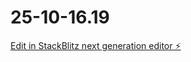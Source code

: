 # 25-10-16.19

[Edit in StackBlitz next generation editor ⚡️](https://stackblitz.com/~/github.com/qrsolutions2/25-10-16.19)